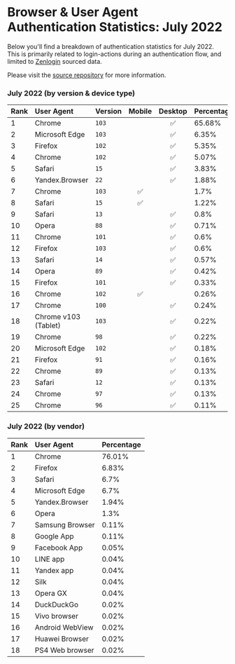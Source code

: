 # Browser & User Agent Authentication Statistics: July 2022

Below you'll find a breakdown of authentication statistics for
July 2022. This is primarily related to login-actions during an
authentication flow, and limited to <a href="https://zenlogin.co"/>Zenlogin</a>
sourced data.

Please visit the
<a href="https://github.com/zenlogin/browser-user-agent-authentication-statistics">source repository</a>
for more information.

### July 2022 (by version & device type)
| Rank | User Agent | Version | Mobile | Desktop | Percentage |
| :--- | :--- | :--- | :---: | :---: | :--- |
| 1 | Chrome | `103` | | ✅ | 65.68% |
| 2 | Microsoft Edge | `103` | | ✅ | 6.35% |
| 3 | Firefox | `102` | | ✅ | 5.35% |
| 4 | Chrome | `102` | | ✅ | 5.07% |
| 5 | Safari | `15` | | ✅ | 3.83% |
| 6 | Yandex.Browser | `22` | | ✅ | 1.88% |
| 7 | Chrome | `103` | ✅ | | 1.7% |
| 8 | Safari | `15` | ✅ | | 1.22% |
| 9 | Safari | `13` | | ✅ | 0.8% |
| 10 | Opera | `88` | | ✅ | 0.71% |
| 11 | Chrome | `101` | | ✅ | 0.6% |
| 12 | Firefox | `103` | | ✅ | 0.6% |
| 13 | Safari | `14` | | ✅ | 0.57% |
| 14 | Opera | `89` | | ✅ | 0.42% |
| 15 | Firefox | `101` | | ✅ | 0.33% |
| 16 | Chrome | `102` | ✅ | | 0.26% |
| 17 | Chrome | `100` | | ✅ | 0.24% |
| 18 | Chrome v103 (Tablet) | `103` | | ✅ | 0.22% |
| 19 | Chrome | `98` | | ✅ | 0.22% |
| 20 | Microsoft Edge | `102` | | ✅ | 0.18% |
| 21 | Firefox | `91` | | ✅ | 0.16% |
| 22 | Chrome | `89` | | ✅ | 0.13% |
| 23 | Safari | `12` | | ✅ | 0.13% |
| 24 | Chrome | `97` | | ✅ | 0.13% |
| 25 | Chrome | `96` | | ✅ | 0.11% |


### July 2022 (by vendor)
| Rank | User Agent | Percentage |
| :--- | :--- | :--- |
| 1 | Chrome | 76.01% |
| 2 | Firefox | 6.83% |
| 3 | Safari | 6.7% |
| 4 | Microsoft Edge | 6.7% |
| 5 | Yandex.Browser | 1.94% |
| 6 | Opera | 1.3% |
| 7 | Samsung Browser | 0.11% |
| 8 | Google App | 0.11% |
| 9 | Facebook App | 0.05% |
| 10 | LINE app | 0.04% |
| 11 | Yandex app | 0.04% |
| 12 | Silk | 0.04% |
| 13 | Opera GX | 0.04% |
| 14 | DuckDuckGo | 0.02% |
| 15 | Vivo browser | 0.02% |
| 16 | Android WebView | 0.02% |
| 17 | Huawei Browser | 0.02% |
| 18 | PS4 Web browser | 0.02% |

